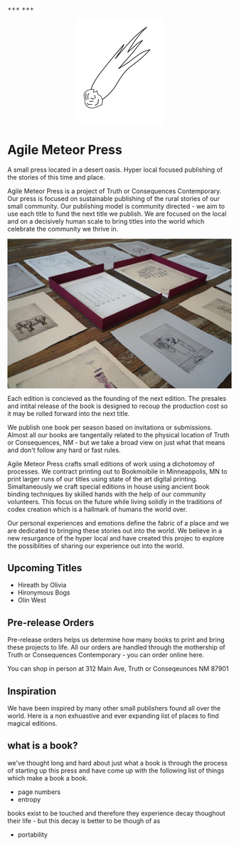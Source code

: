 +++
+++

<img style="display: block; margin:auto;" src="/logo.png"/>

# Agile Meteor Press 

A small press located in a desert oasis. Hyper local focused publishing of the stories of this time and place. 

Agile Meteor Press is a project of Truth or Consequences Contemporary. Our press is focused on sustainable publishing of the rural stories of our small community. Our publishing model is community directed - we aim to use each title to fund the next title we publish. We are focused on the local and on a decisively human scale to bring titles into the world which celebrate the community we thrive in. 

<img style="display: block; margin:auto;" src="/box_prints.jpg"/>

Each edition is concieved as the founding of the next edition. The presales and intital release of the book is designed to recoup the production cost so it may be rolled forward into the next title. 

We publish one book per season based on invitations or submissions. Almost all our books are tangentally related to the physical location of Truth or Consequences, NM - but we take a broad view on just what that means and don't follow any hard or fast rules. 

Agile Meteor Press crafts small editions of work using a dichotomoy of processes. We contract printing out to Bookmoibile in Minneappolis, MN to print larger runs of our titles using state of the art digital printing. Simaltaneously we craft special editions in house using ancient book binding techniques by skilled hands with the help of our community volunteers. This focus on the future while living solidly in the traditions of codex creation which is a hallmark of humans the world over. 

Our personal experiences and emotions define the fabric of a place and we are dedicated to bringing these stories out into the world. We believe in a new resurgance of the hyper local and have created this projec to explore the possiblities of sharing our experience out into the world. 


## Upcoming Titles

- Hireath by Olivia
- Hironymous Bogs
- Olin West


## Pre-release Orders 

Pre-release orders helps us determine how many books to print and bring these projects to life. All our orders are handled through the mothership of Truth or Consequences Contemporary - you can order online here. 



You can shop in person at 312 Main Ave, Truth or Conseqeunces NM 87901


## Inspiration

We have been inspired by many other small publishers found all over the world. Here is a non exhuastive and ever expanding list of places to find magical editions. 

## what is a book?

we've thought long and hard about just what a book is through the process of starting up this press and have come up with the following list of things which make a book a book. 

- page numbers
- entropy

books exist to be touched and therefore they experience decay thoughout their life - but this decay is better to be though of as

- portability


 
